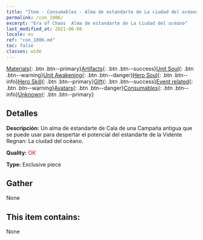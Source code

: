 ```yaml
---
title: "Item - Consumables - Alma de estandarte de La ciudad del océano"
permalink: /con_1006/
excerpt: "Era of Chaos  Alma de estandarte de La ciudad del océano"
last_modified_at: 2021-06-08
locale: es
ref: "con_1006.md"
toc: false
classes: wide
---
```

 [Materials](/ItemsES/){: .btn .btn--primary}[Artifacts](/ItemsES/Artifacts/){: .btn .btn--success}[Unit Soul](/ItemsES/UnitSoul/){: .btn .btn--warning}[Unit Awakening](/ItemsES/UnitAwakening/){: .btn .btn--danger}[Hero Soul](/ItemsES/HeroSoul/){: .btn .btn--info}[Hero Skill](/ItemsES/HeroSkill/){: .btn .btn--primary}[Gift](/ItemsES/Gift/){: .btn .btn--success}[Event related](/ItemsES/Events/){: .btn .btn--warning}[Avatars](/ItemsES/Avatars/){: .btn .btn--danger}[Consumables](/ItemsES/Consumables/){: .btn .btn--info}[Unknown](/ItemsES/Unknown/){: .btn .btn--primary}

## Detalles
 **Descripción:** Un alma de estandarte de Cala de una Campaña antigua que se puede usar para despertar el potencial del estandarte de la Vidente Regnan: La ciudad del océano.

 **Quality:** <span style="color: #FF0000">OK</span>

 **Type:** Exclusive piece

## Gather

  None

## This item contains:

  None

